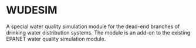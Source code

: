 # WUDESIM
A special water quality simulation module for the dead-end branches of drinking water distribution systems. The module is an add-on to the existing EPANET water quality simulation module.
